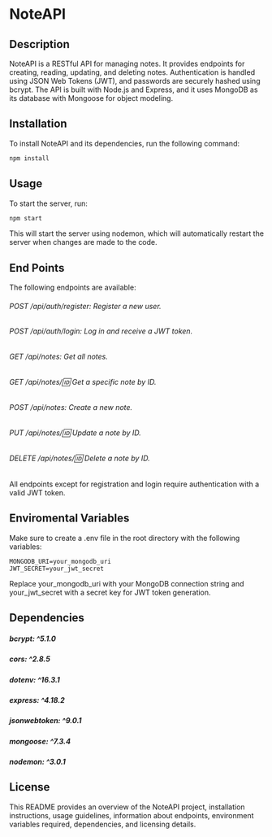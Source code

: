 # NoteAPI

##  Description
NoteAPI is a RESTful API for managing notes. It provides endpoints for creating, reading, updating, and deleting notes. Authentication is handled using JSON Web Tokens (JWT), and passwords are securely hashed using bcrypt. The API is built with Node.js and Express, and it uses MongoDB as its database with Mongoose for object modeling.







## Installation
To install NoteAPI and its dependencies, run the following command:

```bash
npm install
```

## Usage
To start the server, run:

```bash
npm start
```
This will start the server using nodemon, which will automatically restart the server when changes are made to the code.
## End Points

The following endpoints are available:

###### POST /api/auth/register: Register a new user.
###### POST /api/auth/login: Log in and receive a JWT token.
###### GET /api/notes: Get all notes.
###### GET /api/notes/:id: Get a specific note by ID.
###### POST /api/notes: Create a new note.
###### PUT /api/notes/:id: Update a note by ID.
###### DELETE /api/notes/:id: Delete a note by ID.


All endpoints except for registration and login require authentication with a valid JWT token.
## Enviromental  Variables

Make sure to create a .env file in the root directory with the following variables:


```
MONGODB_URI=your_mongodb_uri
JWT_SECRET=your_jwt_secret
```
Replace your_mongodb_uri with your MongoDB connection string and your_jwt_secret with a secret key for JWT token generation.
## Dependencies

##### bcrypt: ^5.1.0
##### cors: ^2.8.5
##### dotenv: ^16.3.1
##### express: ^4.18.2
##### jsonwebtoken: ^9.0.1
##### mongoose: ^7.3.4
##### nodemon: ^3.0.1
## License


This README provides an overview of the NoteAPI project, installation instructions, usage guidelines, information about endpoints, environment variables required, dependencies, and licensing details.
